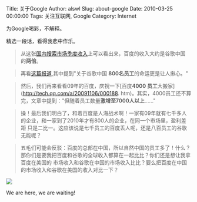 Title: 关于Google
Author: alswl
Slug: about-google
Date: 2010-03-25 00:00:00
Tags: 关注互联网, Google
Category: Internet

为Google喝彩，不解释。

精选一段话，看得我悲中作乐。

> 从这张[国内搜索市场季度收入](http://www.tianjinweb.com/Html/?182.html)上可以看出来，百度的收入大约是谷歌中国
的**两倍**。

>

> 再看[这篇报道](http://www.techweb.com.cn/news/2010-01-18/521367.shtml),其中提到"关于谷歌中国
**800名员工**的命运更是让人揪心。"

>

> 然后，我们再来看看09年的百度，庆祝一下[百度**4000 员工**大搬家](http://tech.qq.com/a/20091106/000188.
htm)。其实，4000员工还不算完，文章中提到："但随着员工数量**激增至7000人以上**……"

>

> 操！最后我们明白了，和着百度是人海战术啊！一家有09年就有七千多人的企业，和一家到了2010年才有800人的企业，在同一个市场里，盈利差距
只是二比一。这应该说是七千员工的百度丢人呢，还是八百员工的谷歌无能呢？

>

> 五毛们可能会反驳：百度的总部在中国，所以自然中国的员工多了！什么？那你们是要我把百度和谷歌的全球收入都算在一起比比？你们还是想让我拿百度在美国的
市场收入和谷歌在中国的市场收入比比？要么把百度在中国的市场收入和谷歌在美国的收入对比一下？

![](http://www.google.com/intl/en_ALL/images/logo.gif)

We are here, we are waiting!

